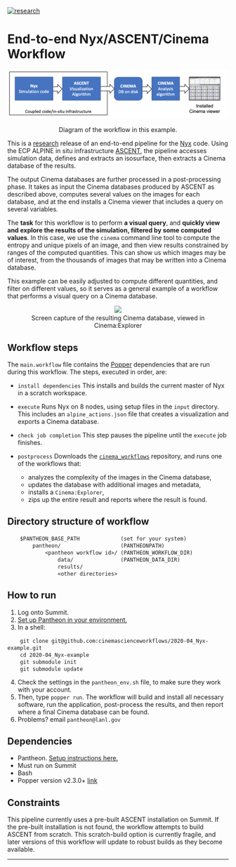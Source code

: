 [![research](https://pantheonscience.github.io/states/research.png)](https://pantheonscience.github.io/standards/)

# End-to-end Nyx/ASCENT/Cinema Workflow

<p align="center">
    <img width="750" src="img/workflow.png"/>
</p>
<p align="center">Diagram of the workflow in this example.</p>

This is a [research](https://pantheonscience.github.io/standards/) release of an end-to-end pipeline for the [Nyx](https://amrex-astro.github.io/Nyx) code. Using the ECP ALPINE in situ infrastructure [ASCENT](https://github.com/Alpine-DAV/ascent), the pipeline accesses simulation data, defines and extracts an isosurface, then extracts a Cinema database of the results.

The output Cinema databases are further processed in a post-processing phase. It takes as input the Cinema databases produced by ASCENT as described above, computes several values on the images for each database, and at the end installs a Cinema viewer that includes a query on several variables.

The **task** for this workflow is to perform **a visual query**, and **quickly view and explore the results of the simulation, filtered by some computed values**. In this case, we use the `cinema` command line tool to compute the entropy and unique pixels of an image, and then view results constrained by ranges of the computed quantities. This can show us which images may be of interest, from the thousands of images that may be written into a Cinema database. 

This example can be easily adjusted to compute different quantities, and filter on different values, so it serves as a general example of a workflow that performs a visual query on a Cinema database.

<p align="center">
<img width="500" src="img/cinema.png"/>
<br/>
Screen capture of the resulting Cinema database, viewed in Cinema:Explorer
</p>

## Workflow steps

The `main.workflow` file contains the [Popper](https://falsifiable.us) dependencies that are run during this workflow. The steps, executed in order, are:

- `install dependencies` This installs and builds the current master of Nyx in a scratch workspace.

- `execute` Runs Nyx on 8 nodes, using setup files in the `input` directory. This includes an `alpine_actions.json` file that creates a visualization and exports a Cinema database. 

- `check job completion` This step pauses the pipeline until the `execute` job finishes.

- `postprocess` Downloads the [`cinema_workflows`](https://github.com/cinemascience/cinema_workflows) repository, and runs one of the workflows that: 
    - analyzes the complexity of the images in the Cinema database, 
    - updates the database with additional images and metadata, 
    - installs a `Cinema:Explorer`,
    - zips up the entire result and reports where the result is found.


## Directory structure of workflow

```
    $PANTHEON_BASE_PATH             (set for your system)
        pantheon/                   (PANTHEONPATH)
            <pantheon workflow id>/ (PANTHEON_WORKFLOW_DIR)
                data/               (PANTHEON_DATA_DIR)
                results/
                <other directories>		
```

## How to run

1. Log onto Summit.
2. [Set up Pantheon in your environment.](https://github.com/pantheonscience/ECP-Artifacts/blob/master/usage.md)
3. In a shell:
```
    git clone git@github.com:cinemascienceworkflows/2020-04_Nyx-example.git
    cd 2020-04_Nyx-example
    git submodule init
    git submodule update
```
4. Check the settings in the `pantheon_env.sh` file, to make sure they work with your account.
5. Then, type `popper run`. The workflow will build and install all necessary software, run the application, post-process the results, and then report where a final Cinema database can be found. 
6. Problems? email `pantheon@lanl.gov`


## Dependencies

- Pantheon. [Setup instructions here.](https://github.com/pantheonscience/ECP-Artifacts/blob/master/usage.md)
- Must run on Summit
- Bash
- Popper version v2.3.0+ [link](https://falsifiable.us)

## Constraints

This pipeline currently uses a pre-built ASCENT installation on Summit. If the pre-built installation is not found, the workflow attempts to build ASCENT from scratch. This scratch-build option is currently fragile, and later versions of this workflow will update to robust builds as they become available.

---
<!--- placeholder for LAUR
<small>LA-UR</small>
--->
